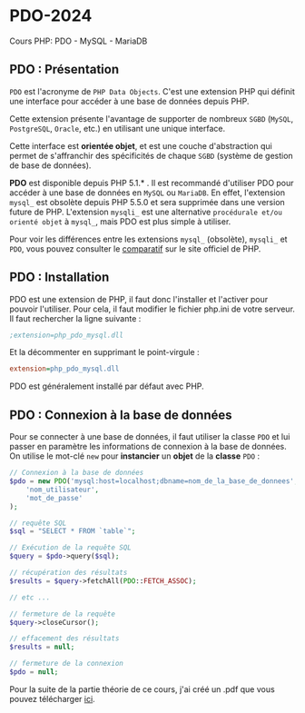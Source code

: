 # PDO-2024
Cours PHP:  PDO - MySQL - MariaDB

## PDO : Présentation

`PDO` est l'acronyme de `PHP Data Objects`. C'est une extension PHP qui définit une interface pour accéder à une base de données depuis PHP. 

Cette extension présente l'avantage de supporter de nombreux `SGBD` (`MySQL`, `PostgreSQL`, `Oracle`, etc.) en utilisant une unique interface. 

Cette interface est **orientée objet**, et est une couche d'abstraction qui permet de s'affranchir des spécificités de chaque `SGBD` (système de gestion de base de données).

**PDO** est disponible depuis PHP 5.1.* . Il est recommandé d'utiliser PDO pour accéder à une base de données en `MySQL` ou `MariaDB`. En effet, l'extension `mysql_` est obsolète depuis PHP 5.5.0 et sera supprimée dans une version future de PHP. L'extension `mysqli_` est une alternative `procédurale et/ou orienté objet` à `mysql_`, mais PDO est plus simple à utiliser.

Pour voir les différences entre les extensions `mysql_` (obsolète), `mysqli_` et `PDO`, vous pouvez consulter le [comparatif](https://www.php.net/manual/fr/mysqlinfo.api.choosing.php) sur le site officiel de PHP.

## PDO : Installation

PDO est une extension de PHP, il faut donc l'installer et l'activer pour pouvoir l'utiliser. Pour cela, il faut modifier le fichier php.ini de votre serveur. Il faut rechercher la ligne suivante :

```ini
;extension=php_pdo_mysql.dll
```

Et la décommenter en supprimant le point-virgule :

```ini
extension=php_pdo_mysql.dll
```

PDO est généralement installé par défaut avec PHP.

## PDO : Connexion à la base de données

Pour se connecter à une base de données, il faut utiliser la classe `PDO` et lui passer en paramètre les informations de connexion à la base de données. On utilise le mot-clé `new` pour **instancier** un **objet** de la **classe** `PDO` :

```php
// Connexion à la base de données
$pdo = new PDO('mysql:host=localhost;dbname=nom_de_la_base_de_donnees', 
    'nom_utilisateur', 
    'mot_de_passe'
);

// requête SQL
$sql = "SELECT * FROM `table`";

// Exécution de la requête SQL
$query = $pdo->query($sql);

// récupération des résultats
$results = $query->fetchAll(PDO::FETCH_ASSOC);

// etc ...

// fermeture de la requête
$query->closeCursor();

// effacement des résultats
$results = null;

// fermeture de la connexion
$pdo = null;
``` 

Pour la suite de la partie théorie de ce cours, j'ai créé un .pdf que vous pouvez télécharger [ici](https://github.com/WebDevCF2m2023/PDO-2024/blob/main/datas/PDO.pdf).